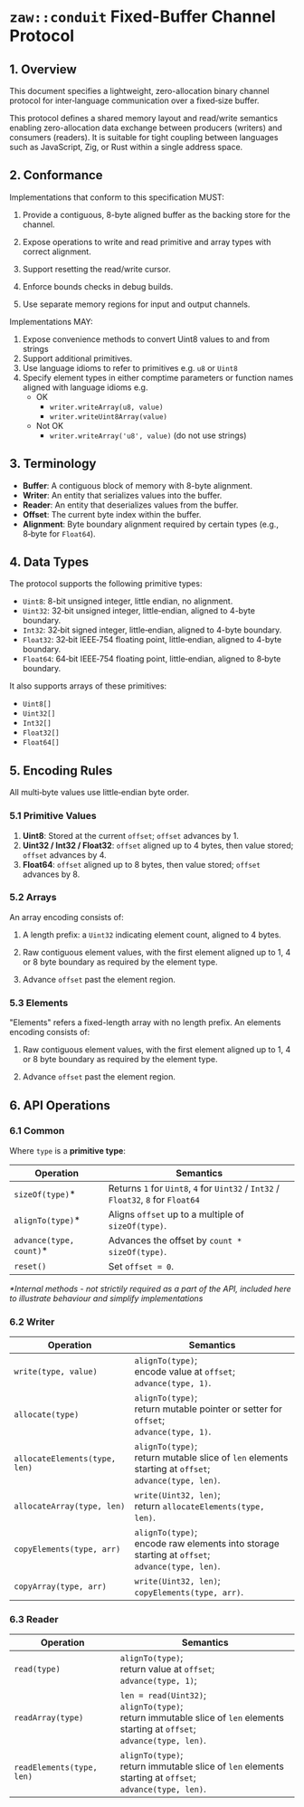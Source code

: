 # `zaw::conduit` Fixed-Buffer Channel Protocol

## 1. Overview

This document specifies a lightweight, zero-allocation binary channel protocol for inter‑language communication over a fixed‑size buffer.

This protocol defines a shared memory layout and read/write semantics enabling zero-allocation data exchange between producers (writers) and consumers (readers). It is suitable for tight coupling between languages such as JavaScript, Zig, or Rust within a single address space.

## 2. Conformance

Implementations that conform to this specification MUST:

1. Provide a contiguous, 8-byte aligned buffer as the backing store for the channel.

2. Expose operations to write and read primitive and array types with correct alignment.

3. Support resetting the read/write cursor.

4. Enforce bounds checks in debug builds.

5. Use separate memory regions for input and output channels.

Implementations MAY:

1. Expose convenience methods to convert Uint8 values to and from strings
2. Support additional primitives.
3. Use language idioms to refer to primitives e.g. `u8` or `Uint8`
4. Specify element types in either comptime parameters or function names aligned with language idioms e.g.
   - OK
     - `writer.writeArray(u8, value)`
     - `writer.writeUint8Array(value)`
   - Not OK
     - `writer.writeArray('u8', value)` (do not use strings)

## 3. Terminology

- **Buffer**: A contiguous block of memory with 8-byte alignment.
- **Writer**: An entity that serializes values into the buffer.
- **Reader**: An entity that deserializes values from the buffer.
- **Offset**: The current byte index within the buffer.
- **Alignment**: Byte boundary alignment required by certain types (e.g., 8‑byte for `Float64`).

## 4. Data Types

The protocol supports the following primitive types:

- `Uint8`: 8-bit unsigned integer, little endian, no alignment.
- `Uint32`: 32‑bit unsigned integer, little‑endian, aligned to 4-byte boundary.
- `Int32`: 32‑bit signed integer, little‑endian, aligned to 4-byte boundary.
- `Float32`: 32‑bit IEEE‑754 floating point, little‑endian, aligned to 4-byte boundary.
- `Float64`: 64‑bit IEEE‑754 floating point, little‑endian, aligned to 8‑byte boundary.

It also supports arrays of these primitives:

- `Uint8[]`
- `Uint32[]`
- `Int32[]`
- `Float32[]`
- `Float64[]`

## 5. Encoding Rules

All multi‑byte values use little‑endian byte order.

### 5.1 Primitive Values

1. **Uint8**: Stored at the current `offset`; `offset` advances by 1.
2. **Uint32 / Int32 / Float32**: `offset` aligned up to 4 bytes, then value stored; `offset` advances by 4.
3. **Float64**: `offset` aligned up to 8 bytes, then value stored; `offset` advances by 8.

### 5.2 Arrays

An array encoding consists of:

1. A length prefix: a `Uint32` indicating element count, aligned to 4 bytes.

2. Raw contiguous element values, with the first element aligned up to 1, 4 or 8 byte boundary as required by the element type.

3. Advance `offset` past the element region.

### 5.3 Elements

"Elements" refers a fixed-length array with no length prefix. An elements encoding consists of:

1. Raw contiguous element values, with the first element aligned up to 1, 4 or 8 byte boundary as required by the element type.

2. Advance `offset` past the element region.

## 6. API Operations

### 6.1 Common

Where `type` is a **primitive type**:

| Operation                | Semantics                                                                          |
| ------------------------ | ---------------------------------------------------------------------------------- |
| `sizeOf(type)`\*         | Returns `1` for `Uint8`, `4` for `Uint32` / `Int32` / `Float32`, `8` for `Float64` |
| `alignTo(type)`\*        | Aligns `offset` up to a multiple of `sizeOf(type)`.                                |
| `advance(type, count)`\* | Advances the offset by `count * sizeOf(type)`.                                     |
| `reset()`                | Set `offset = 0`.                                                                  |

_\*Internal methods - not strictily required as a part of the API, included here to illustrate behaviour and simplify implementations_

### 6.2 Writer

| Operation                     | Semantics                                                                                                 |
| ----------------------------- | --------------------------------------------------------------------------------------------------------- |
| `write(type, value)`          | `alignTo(type)`;<br>encode value at `offset`;<br>`advance(type, 1)`.                                      |
| `allocate(type)`              | `alignTo(type)`;<br>return mutable pointer or setter for `offset`;<br>`advance(type, 1)`.                 |
| `allocateElements(type, len)` | `alignTo(type)`;<br>return mutable slice of `len` elements starting at `offset`;<br>`advance(type, len)`. |
| `allocateArray(type, len)`    | `write(Uint32, len)`;<br>return `allocateElements(type, len)`.                                            |
| `copyElements(type, arr)`     | `alignTo(type)`;<br>encode raw elements into storage starting at `offset`;<br>`advance(type, len)`.       |
| `copyArray(type, arr)`        | `write(Uint32, len)`;<br>`copyElements(type, arr)`.                                                       |

### 6.3 Reader

| Operation                 | Semantics                                                                                                                            |
| ------------------------- | ------------------------------------------------------------------------------------------------------------------------------------ |
| `read(type)`              | `alignTo(type)`;<br>return value at `offset`;<br>`advance(type, 1)`;                                                                 |
| `readArray(type)`         | `len = read(Uint32)`;<br>`alignTo(type)`;<br>return immutable slice of `len` elements starting at `offset`;<br>`advance(type, len)`. |
| `readElements(type, len)` | `alignTo(type)`;<br>return immutable slice of `len` elements starting at `offset`;<br>`advance(type, len)`.                          |
